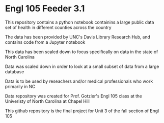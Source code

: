 # Engl 105 Feeder 3.1

This repository contains a python notebook containins a large public data set of health in different counties across the country 

The data has been provided by UNC's Davis Library Research Hub, and contains code from a Jupyter notebook

This data has been scaled down to focus specifically on data in the state of North Carolina 

Data was scaled down in order to look at a small subset of data from a large database

Data is to be used by reseachers and/or medical professionals who work primarily in NC

Data repository was created for Prof. Gotzler's Engl 105 class at the Univeristy of North Carolina at Chapel Hill

This github repository is the final project for Unit 3 of the fall section of Engl 105

